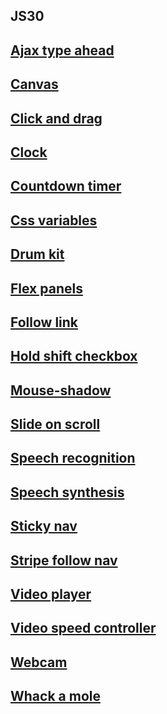 ## JS30

## [Ajax type ahead](https://denfi92.github.io/JS30/ajax-type-ahead/)
## [Canvas](https://denfi92.github.io/JS30/canvas/)
## [Click and drag](https://denfi92.github.io/JS30/click-and-drag/)
## [Clock](https://denfi92.github.io/JS30/clock/)
## [Countdown timer](https://denfi92.github.io/JS30/countdown-timer/)
## [Css variables](https://denfi92.github.io/JS30/css-variables/)
## [Drum kit](https://denfi92.github.io/JS30/drum-kit/)
## [Flex panels](https://denfi92.github.io/JS30/flex-panels/)
## [Follow link](https://denfi92.github.io/JS30/follow-along-link/)
## [Hold shift checkbox](https://denfi92.github.io/JS30/hold-shift-checkbox/)
## [Mouse-shadow](https://denfi92.github.io/JS30/mouse-shadow/)
## [Slide on scroll](https://denfi92.github.io/JS30/slide-in-on-scroll/)
## [Speech recognition](https://denfi92.github.io/JS30/speech-recognition/)
## [Speech synthesis](https://denfi92.github.io/JS30/speech-synthesis/)
## [Sticky nav](https://denfi92.github.io/JS30/sticky-nav/)
## [Stripe follow nav](https://denfi92.github.io/JS30/stripe-follow-along-nav/)
## [Video player](https://denfi92.github.io/JS30/video-player/)
## [Video speed controller](https://denfi92.github.io/JS30/video-speed-controller/)
## [Webcam](https://denfi92.github.io/JS30/webcam/)
## [Whack a mole](https://denfi92.github.io/JS30/whack-a-mole/)
